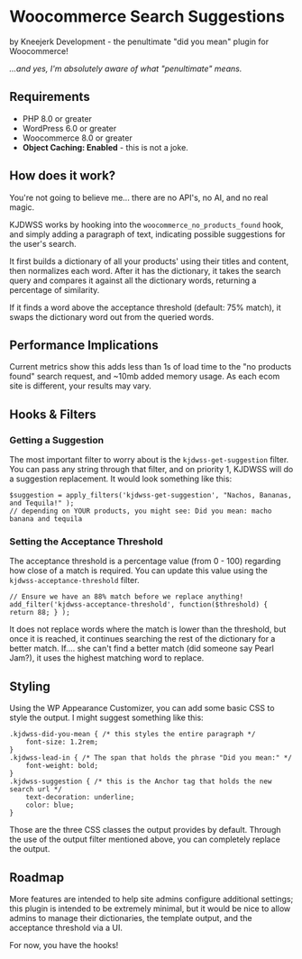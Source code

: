 # Woocommerce Search Suggestions

by Kneejerk Development - the penultimate "did you mean" plugin for Woocommerce!

*...and yes, I'm absolutely aware of what "penultimate" means.*

## Requirements

- PHP 8.0 or greater
- WordPress 6.0 or greater
- Woocommerce 8.0 or greater
- **Object Caching: Enabled** - this is not a joke.

## How does it work?

You're not going to believe me... there are no API's, no AI, and no real magic.

KJDWSS works by hooking into the `woocommerce_no_products_found` hook, and simply adding a paragraph of text,
indicating possible suggestions for the user's search.

It first builds a dictionary of all your products' using their titles and content, then normalizes each word. After it
has the dictionary, it takes the search query and compares it against all the dictionary words, returning a percentage
of similarity.

If it finds a word above the acceptance threshold (default: 75% match), it swaps the dictionary word out from the
queried words.

## Performance Implications

Current metrics show this adds less than 1s of load time to the "no products found" search request, and ~10mb added
memory usage. As each ecom site is different, your results may vary.

## Hooks & Filters

### Getting a Suggestion

The most important filter to worry about is the `kjdwss-get-suggestion` filter. You can pass any string through that
filter, and on priority 1, KJDWSS will do a suggestion replacement. It would look something like this:

```
$suggestion = apply_filters('kjdwss-get-suggestion', "Nachos, Bananas, and Tequila!" );
// depending on YOUR products, you might see: Did you mean: macho banana and tequila
```

### Setting the Acceptance Threshold

The acceptance threshold is a percentage value (from 0 - 100) regarding how close of a match is required. You can
update this value using the `kjdwss-acceptance-threshold` filter.

```
// Ensure we have an 88% match before we replace anything!
add_filter('kjdwss-acceptance-threshold', function($threshold) { return 88; } );
```

It does not replace words where the match is lower than the threshold, but once it is reached, it continues searching
the rest of the dictionary for a better match. If.... she can't find a better match (did someone say Pearl Jam?), it
uses the highest matching word to replace.

## Styling

Using the WP Appearance Customizer, you can add some basic CSS to style the output. I might suggest something like
this:

```
.kjdwss-did-you-mean { /* this styles the entire paragraph */
    font-size: 1.2rem;
}
.kjdwss-lead-in { /* The span that holds the phrase "Did you mean:" */
    font-weight: bold;
}
.kjdwss-suggestion { /* this is the Anchor tag that holds the new search url */
    text-decoration: underline;
    color: blue;
}
```

Those are the three CSS classes the output provides by default. Through the use of the output filter mentioned above,
you can completely replace the output.

## Roadmap

More features are intended to help site admins configure additional settings; this plugin is intended to be extremely
minimal, but it would be nice to allow admins to manage their dictionaries, the template output, and the acceptance
threshold via a UI.

For now, you have the hooks!
